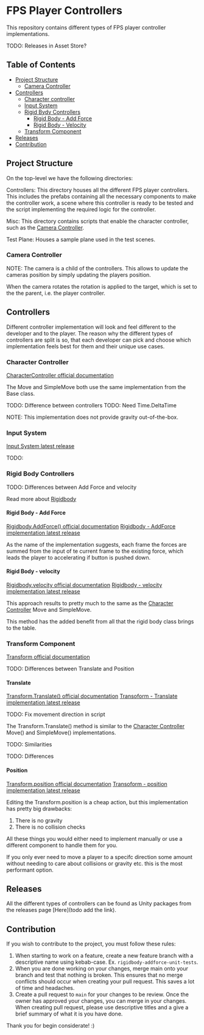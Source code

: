 # FPS Player Controllers

This repository contains different types of FPS player controller implementations.

TODO: Releases in Asset Store?

## Table of Contents

- [Project Structure](#project-structure)
    - [Camera Controller](#camera-controller)
- [Controllers](#controllers)
    - [Character controller](#character-controller)
    - [Input System](#input-system)
    - [Rigid Bydy Controllers](#rigid-body-controllers)
        - [Rigid Body - Add Force](#rigid-body---add-force)
        - [Rigid Body - Velocity](#rigid-body---velocity)
    - [Transform  Component](#transform-component)
- [Releases](#releases) 
- [Contribution](#contribution)

## Project Structure

On the top-level we have the following directories:

Controllers: This directory houses all the different FPS player controllers.
This includes the prefabs containing all the necessary components to make the controller work, a scene where this controller is ready to be tested and the script implementing the required logic for the controller.

Misc: This directory contains scripts that enable the character controller, such as the [Camera Controller](#camera-controller).

Test Plane: Houses a sample plane used in the test scenes.

### Camera Controller

NOTE: The camera is a child of the controllers. This allows to update the cameras position by simply updating the players position.

When the camera rotates the rotation is applied to the target, which is set to the the parent, i.e. the player controller.

## Controllers

Different controller implementation will look and feel different to the developer and to the player. The reason why the different types of controllers are split is so, that each developer can pick and choose which implementation feels best for them and their unique use cases.

### Character Controller

[CharacterController official documentation]()

The Move and SimpleMove both use the same implementation from the Base class.

TODO: Difference between controllers
TODO: Need Time.DeltaTime

NOTE: This implementation does not provide gravity out-of-the-box.

### Input System

[Input System latest release]()

TODO:

### Rigid Body Controllers

TODO: Differences between Add Force and velocity

Read more about [Rigidbody]()

#### Rigid Body - Add Force

[Rigidbody.AddForce() official documentation]()
[Rigidbody - AddForce implementation latest release]()

As the name of the implementation suggests, each frame the forces are summed from the input of te current frame to the existing force, which leads the player to accelerating if button is pushed down.

#### Rigid Body - velocity

[Rigidbody.velocity official documentation]()
[Rigidbody - velocity implementation latest release]()

This approach results to pretty much to the same as the [Character Controller](#character-controller) Move and SimpleMove. 

This method has the added benefit from all that the rigid body class brings to the table.

### Transform Component

[Transform official documentation]()

TODO: Differences between Translate and Position

#### Translate

[Transform.Translate() official documentation]()
[Transoform - Translate implementation latest release]()

TODO: Fix movement direction in script

The Transform.Translate() method is similar to the [Character Controller](#character-controller) Move() and SimpleMove() implementations.

TODO: Similarities

TODO: Differences

#### Position

[Transform.position official documentation]()
[Transoform - position implementation latest release]()

Editing the Transform.position is a cheap action, but this implementation has pretty big drawbacks:

1. There is no gravity
2. There is no collision checks

All these things you would either need to implement manually or use a different component to handle them for you.

If you only ever need to move a player to a specifc direction some amount without needing to care about collisions or gravity etc. this is the most performant option.

## Releases

All the different types of controllers can be found as Unity packages from the releases page [Here](todo add the link).

## Contribution

If you wish to contribute to the project, you must follow these rules:
1. When starting to work on a feature, create a new feature branch with a descriptive name using kebab-case. Ex. ```rigidbody-addforce-unit-tests```.
2. When you are done working on your changes, merge main onto your branch and test that nothing is broken. This ensures that no merge conflicts should occur when creating your pull request. This saves a lot of time and headaches.
3. Create a pull request to ```main``` for your changes to be review. Once the owner has approved your changes, you can merge in your changes. When creating pull request, please use descriptive titles and a give a brief summary of what it is you have done.

Thank you for begin considerate! :)
